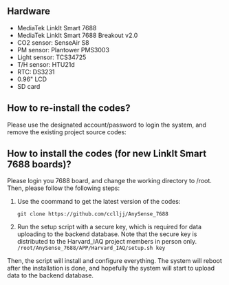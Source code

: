 ## Hardware

* MediaTek LinkIt Smart 7688
* MediaTek LinkIt Smart 7688 Breakout v2.0
* CO2 sensor: SenseAir S8
* PM sensor: Plantower PMS3003
* Light sensor: TCS34725
* T/H sensor: HTU21d
* RTC: DS3231
* 0.96" LCD
* SD card

## How to re-install the codes?

Please use the designated account/password to login the system, and remove the existing project source codes:

## How to install the codes (for new LinkIt Smart 7688 boards)?

Please login you 7688 board, and change the working directory to /root. Then, please follow the following steps:

1. Use the coommand to get the latest version of the codes: 
   ```
   git clone https://github.com/cclljj/AnySense_7688
   ```
2. Run the setup script with a secure key, which is required for data uploading to the backend database. Note that the secure key is distributed to the Harvard_IAQ project members in person only. 
   ```
   /root/AnySense_7688/APP/Harvard_IAQ/setup.sh key
   ```

Then, the script will install and configure everything. The system will reboot after the installation is done, and hopefully the system will start to upload data to the backend database.
